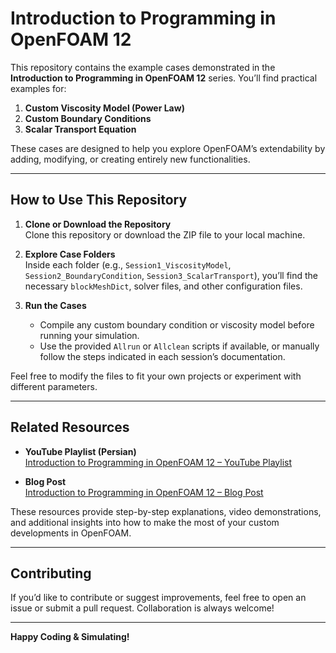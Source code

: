 # Introduction to Programming in OpenFOAM 12

This repository contains the example cases demonstrated in the **Introduction to Programming in OpenFOAM 12** series. You’ll find practical examples for:

1. **Custom Viscosity Model (Power Law)**
2. **Custom Boundary Conditions**
3. **Scalar Transport Equation**

These cases are designed to help you explore OpenFOAM’s extendability by adding, modifying, or creating entirely new functionalities.

---

## How to Use This Repository

1. **Clone or Download the Repository**  
   Clone this repository or download the ZIP file to your local machine.

2. **Explore Case Folders**  
   Inside each folder (e.g., `Session1_ViscosityModel`, `Session2_BoundaryCondition`, `Session3_ScalarTransport`), you’ll find the necessary `blockMeshDict`, solver files, and other configuration files.

3. **Run the Cases**  
   - Compile any custom boundary condition or viscosity model before running your simulation.  
   - Use the provided `Allrun` or `Allclean` scripts if available, or manually follow the steps indicated in each session’s documentation.

Feel free to modify the files to fit your own projects or experiment with different parameters.

---

## Related Resources

- **YouTube Playlist (Persian)**  
  [Introduction to Programming in OpenFOAM 12 – YouTube Playlist](#)

- **Blog Post**  
  [Introduction to Programming in OpenFOAM 12 – Blog Post](https://blog.sam-mousavi.com)

These resources provide step-by-step explanations, video demonstrations, and additional insights into how to make the most of your custom developments in OpenFOAM.

---

## Contributing

If you’d like to contribute or suggest improvements, feel free to open an issue or submit a pull request. Collaboration is always welcome!

---

**Happy Coding & Simulating!**

